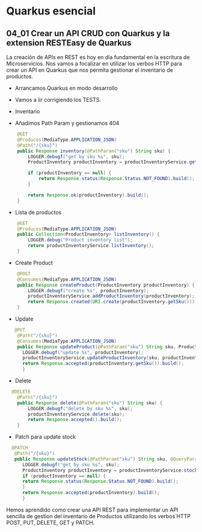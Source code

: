 # Quarkus esencial
## 04_01 Crear un API CRUD con Quarkus y la extension RESTEasy de Quarkus

La creación de APIs en REST es hoy en día fundamental en la escritura de Microservicios. Nos vamos a focalizar en 
utilizar los verbos HTTP para crear un API en Quarkus que nos permita gestionar
el inventario de productos.

* Arrancamos Quarkus en modo desarrollo
  
* Vamos a iir corrigiendo los TESTS.

* Inventario
- Añadimos Path Param y gestionamos 404
```java
    @GET
    @Produces(MediaType.APPLICATION_JSON)
    @Path("/{sku}")
    public Response inventory(@PathParam("sku") String sku) {
        LOGGER.debugf("get by sku %s", sku);
        ProductInventory productInventory = productInventoryService.getBySku(sku);

        if (productInventory == null) {
            return Response.status(Response.Status.NOT_FOUND).build();
        }

        return Response.ok(productInventory).build();
    }
```

* Lista de productos
```java
    @GET
    @Produces(MediaType.APPLICATION_JSON)
    public Collection<ProductInventory> listInventory() {
        LOGGER.debug("Product inventory list");
        return productInventoryService.listInventory();
    }
```  
* Create Product
```java
    @POST
    @Consumes(MediaType.APPLICATION_JSON)
    public Response createProduct(ProductInventory productInventory) {
        LOGGER.debugf("create %s", productInventory);
        productInventoryService.addProductInventory(productInventory);
        return Response.created(URI.create(productInventory.getSku())).build();
    }
```  

* Update
```java
   @PUT
    @Path("/{sku}")
    @Consumes(MediaType.APPLICATION_JSON)
    public Response updateProduct(@PathParam("sku") String sku, ProductInventory productInventory) {
      LOGGER.debugf("update %s", productInventory);
      productInventoryService.updateProductInventory(sku, productInventory);
      return Response.accepted(productInventory.getSku()).build();
      }
```  

* Delete
```java
  @DELETE
    @Path("/{sku}")
    public Response delete(@PathParam("sku") String sku) {
        LOGGER.debugf("delete by sku %s", sku);
        productInventoryService.delete(sku);
        return Response.accepted().build();
    }
```  

* Patch para update stock
```java
  @PATCH
   @Path("/{sku}")
   public Response updateStock(@PathParam("sku") String sku, @QueryParam("stock") Integer stock) {
      LOGGER.debugf("get by sku %s", sku);
      ProductInventory productInventory = productInventoryService.stockUpdate(sku, stock);
      if (productInventory == null) {
      return Response.status(Response.Status.NOT_FOUND).build();
      }
      return Response.accepted(productInventory).build();
      }
```  
  
Hemos aprendido como crear una API REST para implementar un API sencilla de gestion del inventario de Productos
utilizando los verbos HTTP POST, PUT, DELETE, GET y PATCH.
